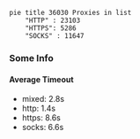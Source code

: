
```mermaid
pie title 36030 Proxies in list
    "HTTP" : 23103
    "HTTPS": 5286
    "SOCKS" : 11647
```

### Some Info
#### Average Timeout

- mixed: 2.8s
- http: 1.4s
- https: 8.6s
- socks: 6.6s